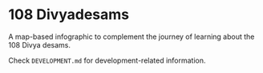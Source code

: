 # 108 Divyadesams

A map-based infographic to complement the journey of learning about the 108 Divya desams.

Check `DEVELOPMENT.md` for development-related information.
